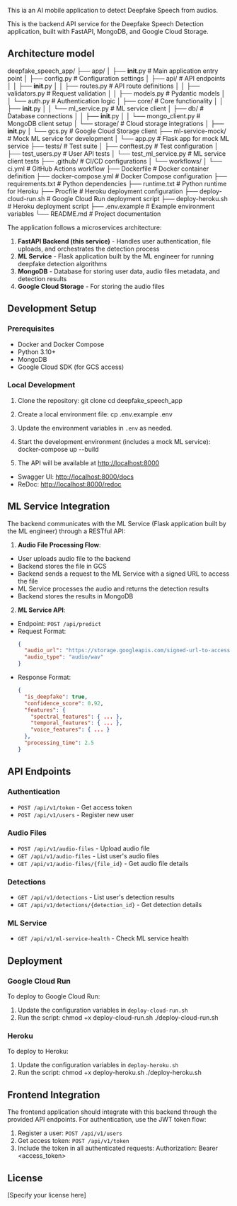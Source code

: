 This ia an AI mobile application to detect Deepfake Speech from audios. 

This is the backend API service for the Deepfake Speech Detection application, built with FastAPI, MongoDB, and Google Cloud Storage.

## Architecture model 
deepfake_speech_app/
├── app/
│   ├── __init__.py              # Main application entry point
│   ├── config.py                # Configuration settings
│   ├── api/                     # API endpoints
│   │   ├── __init__.py
│   │   ├── routes.py            # API route definitions
│   │   ├── validators.py        # Request validation
│   │   ├── models.py            # Pydantic models
│   │   └── auth.py              # Authentication logic
│   ├── core/                    # Core functionality
│   │   ├── __init__.py
│   │   └── ml_service.py        # ML service client
│   ├── db/                      # Database connections
│   │   ├── __init__.py
│   │   └── mongo_client.py      # MongoDB client setup
│   └── storage/                 # Cloud storage integrations
│       ├── __init__.py
│       └── gcs.py               # Google Cloud Storage client
├── ml-service-mock/             # Mock ML service for development
│   └── app.py                   # Flask app for mock ML service
├── tests/                       # Test suite
│   ├── conftest.py              # Test configuration
│   ├── test_users.py            # User API tests
│   └── test_ml_service.py       # ML service client tests
├── .github/                     # CI/CD configurations
│   └── workflows/
│       └── ci.yml               # GitHub Actions workflow
├── Dockerfile                   # Docker container definition
├── docker-compose.yml           # Docker Compose configuration
├── requirements.txt             # Python dependencies
├── runtime.txt                  # Python runtime for Heroku
├── Procfile                     # Heroku deployment configuration
├── deploy-cloud-run.sh          # Google Cloud Run deployment script
├── deploy-heroku.sh             # Heroku deployment script
├── .env.example                 # Example environment variables
└── README.md                    # Project documentation


The application follows a microservices architecture:

1. **FastAPI Backend (this service)** - Handles user authentication, file uploads, and orchestrates the detection process
2. **ML Service** - Flask application built by the ML engineer for running deepfake detection algorithms
3. **MongoDB** - Database for storing user data, audio files metadata, and detection results
4. **Google Cloud Storage** - For storing the audio files

## Development Setup

### Prerequisites

- Docker and Docker Compose
- Python 3.10+
- MongoDB
- Google Cloud SDK (for GCS access)

### Local Development

1. Clone the repository:
git clone <repository-url>
cd deepfake_speech_app

2. Create a local environment file:
cp .env.example .env

3. Update the environment variables in `.env` as needed.

4. Start the development environment (includes a mock ML service):
docker-compose up --build

5. The API will be available at [http://localhost:8000](http://localhost:8000)
- Swagger UI: [http://localhost:8000/docs](http://localhost:8000/docs)
- ReDoc: [http://localhost:8000/redoc](http://localhost:8000/redoc)

## ML Service Integration

The backend communicates with the ML Service (Flask application built by the ML engineer) through a RESTful API:

1. **Audio File Processing Flow**:
- User uploads audio file to the backend
- Backend stores the file in GCS
- Backend sends a request to the ML Service with a signed URL to access the file
- ML Service processes the audio and returns the detection results
- Backend stores the results in MongoDB

2. **ML Service API**:
- Endpoint: `POST /api/predict`
- Request Format:
  ```json
  {
    "audio_url": "https://storage.googleapis.com/signed-url-to-access-file",
    "audio_type": "audio/wav"
  }
  ```
- Response Format:
  ```json
  {
    "is_deepfake": true,
    "confidence_score": 0.92,
    "features": {
      "spectral_features": { ... },
      "temporal_features": { ... },
      "voice_features": { ... }
    },
    "processing_time": 2.5
  }
  ```

## API Endpoints

### Authentication
- `POST /api/v1/token` - Get access token
- `POST /api/v1/users` - Register new user

### Audio Files
- `POST /api/v1/audio-files` - Upload audio file
- `GET /api/v1/audio-files` - List user's audio files
- `GET /api/v1/audio-files/{file_id}` - Get audio file details

### Detections
- `GET /api/v1/detections` - List user's detection results
- `GET /api/v1/detections/{detection_id}` - Get detection details

### ML Service
- `GET /api/v1/ml-service-health` - Check ML service health

## Deployment

### Google Cloud Run

To deploy to Google Cloud Run:

1. Update the configuration variables in `deploy-cloud-run.sh`
2. Run the script:
chmod +x deploy-cloud-run.sh
./deploy-cloud-run.sh

### Heroku

To deploy to Heroku:

1. Update the configuration variables in `deploy-heroku.sh`
2. Run the script:
chmod +x deploy-heroku.sh
./deploy-heroku.sh

## Frontend Integration

The frontend application should integrate with this backend through the provided API endpoints. For authentication, use the JWT token flow:

1. Register a user: `POST /api/v1/users`
2. Get access token: `POST /api/v1/token`
3. Include the token in all authenticated requests:
Authorization: Bearer <access_token>

## License

[Specify your license here]
